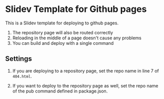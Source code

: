# Slidev Template for Github pages

This is a Slidev template for deploying to github pages.

1. The repository page will also be routed correctly
2. Reloading in the middle of a page doesn't cause any problems
3. You can build and deploy with a single command

## Settings

1. If you are deploying to a repository page, set the repo name in line 7 of `404.html`.

2. If you want to deploy to the repository page as well, set the repo name of the pub command defined in package.json.